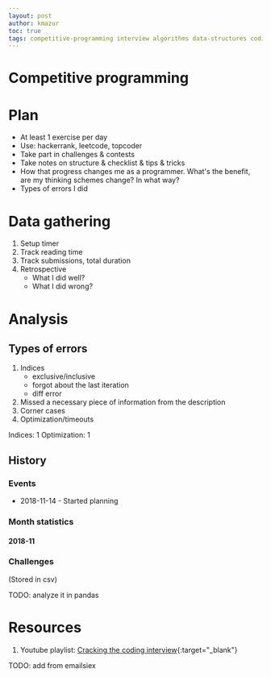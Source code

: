 ```yaml
---
layout: post
author: kmazur
toc: true
tags: competitive-programming interview algorithms data-structures coding
---
```


# Competitive programming


# Plan

- At least 1 exercise per day
- Use: hackerrank, leetcode, topcoder
- Take part in challenges & contests
- Take notes on structure & checklist & tips & tricks
- How that progress changes me as a programmer. What's the benefit, are my thinking schemes change? In what way?
- Types of errors I did


# Data gathering

1. Setup timer
2. Track reading time
3. Track submissions, total duration
4. Retrospective
    - What I did well?
    - What I did wrong?

# Analysis

## Types of errors

1. Indices
    - exclusive/inclusive
    - forgot about the last iteration
    - diff error
2. Missed a necessary piece of information from the description
3. Corner cases
4. Optimization/timeouts 


Indices: 1
Optimization: 1

## History

### Events

- 2018-11-14 - Started planning


### Month statistics

#### 2018-11



### Challenges

(Stored in csv)

TODO: analyze it in pandas 



# Resources

1. Youtube playlist: [Cracking the coding interview](https://www.youtube.com/watch?v=GKgAVjJxh9w&index=1&list=PLX6IKgS15Ue02WDPRCmYKuZicQHit9kFt){:target="_blank"}

TODO: add from emailsiex